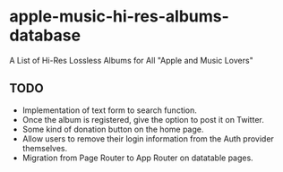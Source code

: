 # apple-music-hi-res-albums-database

A List of Hi-Res Lossless Albums for All "Apple and Music Lovers"

## TODO
- Implementation of text form to search function.
- Once the album is registered, give the option to post it on Twitter.
- Some kind of donation button on the home page.
- Allow users to remove their login information from the Auth provider themselves.
- Migration from Page Router to App Router on datatable pages.
